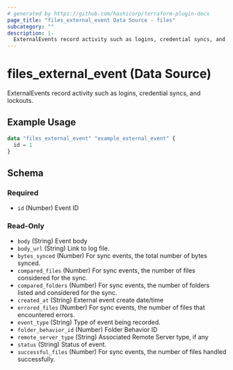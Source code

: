```yaml
---
# generated by https://github.com/hashicorp/terraform-plugin-docs
page_title: "files_external_event Data Source - files"
subcategory: ""
description: |-
  ExternalEvents record activity such as logins, credential syncs, and lockouts.
---
```


# files_external_event (Data Source)

ExternalEvents record activity such as logins, credential syncs, and lockouts.

## Example Usage

```terraform
data "files_external_event" "example_external_event" {
  id = 1
}
```

<!-- schema generated by tfplugindocs -->
## Schema

### Required

- `id` (Number) Event ID

### Read-Only

- `body` (String) Event body
- `body_url` (String) Link to log file.
- `bytes_synced` (Number) For sync events, the total number of bytes synced.
- `compared_files` (Number) For sync events, the number of files considered for the sync.
- `compared_folders` (Number) For sync events, the number of folders listed and considered for the sync.
- `created_at` (String) External event create date/time
- `errored_files` (Number) For sync events, the number of files that encountered errors.
- `event_type` (String) Type of event being recorded.
- `folder_behavior_id` (Number) Folder Behavior ID
- `remote_server_type` (String) Associated Remote Server type, if any
- `status` (String) Status of event.
- `successful_files` (Number) For sync events, the number of files handled successfully.
